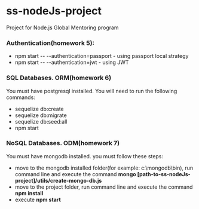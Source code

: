 # ss-nodeJs-project
Project for Node.js Global Mentoring program

### Authentication(homework 5):

* npm start -- --authentication=passport - using passport local strategy
* npm start -- --authentication=jwt - using JWT

### SQL Databases. ORM(homework 6)

You must have postgresql installed. You will need to run the following commands:

* sequelize db:create
* sequelize db:migrate
* sequelize db:seed:all
* npm start

### NoSQL Databases. ODM(homework 7)

You must have mongodb installed. you must follow these steps:

* move to the mongodb installed folder(for example: c:\mongodb\bin), run command line and execute the command **mongo [path-to-ss-nodeJs-project]/utils/create-mongo-db.js**
* move to the project folder, run command line and execute the command **npm install**
* execute **npm start**